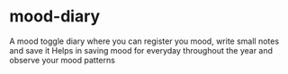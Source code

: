 # mood-diary
A mood toggle diary where you can register you mood, write small notes and save it 
Helps in saving mood for everyday throughout the year and observe your mood patterns
